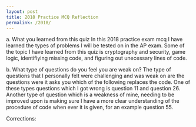 ```yaml
---
layout: post
title: 2018 Practice MCQ Reflection
permalink: /2018/
---
```


a. What you learned from this quiz
In this 2018 practice exam mcq I have learned the types of problems I will be tested on in the AP exam. 
Some of the topic I have learned from this quiz is cryptography and security, game logic, identifiying missing code, and figuring out unecessary lines of code. 


b. What type of questions do you feel you are weak on?
The type of questions that I personally felt were challenging and was weak on are the questions were it asks you which of the following replaces the code. One of these types questions which I got wrong is question 11 and question 26. Another type of question which is a weakness of mine, needing to be improved upon is making sure I have a more clear understanding of the procedure of code when ever it is given, for an example question 55.


Corrections:
